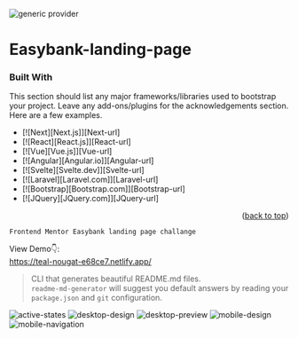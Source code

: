 ![generic provider](https://img.shields.io/badge/Generic-orange?color=5f87bf)
# Easybank-landing-page

### Built With

This section should list any major frameworks/libraries used to bootstrap your project. Leave any add-ons/plugins for the acknowledgements section. Here are a few examples.

* [![Next][Next.js]][Next-url]
* [![React][React.js]][React-url]
* [![Vue][Vue.js]][Vue-url]
* [![Angular][Angular.io]][Angular-url]
* [![Svelte][Svelte.dev]][Svelte-url]
* [![Laravel][Laravel.com]][Laravel-url]
* [![Bootstrap][Bootstrap.com]][Bootstrap-url]
* [![JQuery][JQuery.com]][JQuery-url]

<p align="right">(<a href="#readme-top">back to top</a>)</p>


```
Frontend Mentor Easybank landing page challange
```
View Demo👇: <br />
https://teal-nougat-e68ce7.netlify.app/ <br />
> CLI that generates beautiful README.md files.<br /> `readme-md-generator` will suggest you default answers by reading your `package.json` and `git` configuration.

![active-states](https://user-images.githubusercontent.com/82542634/187777514-e0ee1798-dca6-4e08-9f3f-b855eb8f0bca.jpg)
![desktop-design](https://user-images.githubusercontent.com/82542634/187777522-db10a5bb-14d3-438d-9428-b358895a7a44.jpg)
![desktop-preview](https://user-images.githubusercontent.com/82542634/187777524-89206447-21a5-421a-9dbc-3b44afbe518e.jpg)
![mobile-design](https://user-images.githubusercontent.com/82542634/187777526-7f7e1268-afd6-46a8-aa0d-87c95494e856.jpg)
![mobile-navigation](https://user-images.githubusercontent.com/82542634/187777527-99b57c2e-96f2-45c6-b922-0e5ae6576116.jpg)

